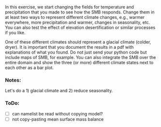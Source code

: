 In this exercise, we start changing the fields for temperature and precipitation that you made to see how the SMB responds. Change them in at least two ways to represent different climate changes, e.g., warmer everywhere, more precipitation and warmer, changes in seasonality, etc. You can also test the effect of elevation desertification or similar processes if you like.

One of these different climates should represent a glacial climate (colder, dryer). It is important that you document the results in a pdf with explanations of what you found. Do not just send your python code but include maps of SMB, for example. You can also integrate the SMB over the entire domain and show the three (or more) different climate states next to each other as a bar plot.

### Notes:
Let's do a 1) glacial climate and 2) reduce seasonality.

### ToDo:
- [ ] can namelist be read without copying model?
- [ ] not copy-pasting mean surface mass balance